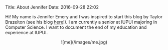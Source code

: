 Title: About Jennifer
Date: 2016-09-28 22:02

Hi! My name is Jennifer Emery and I was inspired to start this blog by Taylor Brazelton (see his blog [here](https://www.taylorbrazelton.com "Taylor Brazelton Blog")!).
I am currently a senior at IUPUI majoring in Computer Science. 
I want to document the end of my education and experience at IUPUI.

<center>![me](/images/me.jpg)</center>